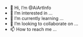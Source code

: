- 👋 Hi, I’m @AiArtInfo
- 👀 I’m interested in ...
- 🌱 I’m currently learning ...
- 💞️ I’m looking to collaborate on ...
- 📫 How to reach me ...

<!---
AiArtInfo/AiArtInfo is a ✨ special ✨ repository because its `README.md` (this file) appears on your GitHub profile.
You can click the Preview link to take a look at your changes.
--->
